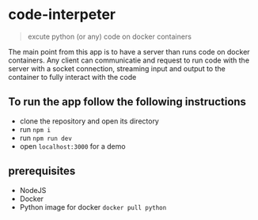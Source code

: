 # code-interpeter
> excute python (or any) code on docker containers

The main point from this app is to have a server than runs code on docker containers.
Any client can communicatie and request to run code with the server with a socket connection, streaming input and output to the container to fully interact with the code

## To run the app follow the following instructions
- clone the repository and open its directory
- run `npm i`
- run `npm run dev`
- open `localhost:3000` for a demo

## prerequisites
- NodeJS
- Docker
- Python image for docker `docker pull python`

